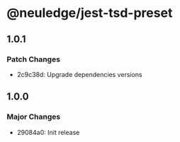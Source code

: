 # @neuledge/jest-tsd-preset

## 1.0.1

### Patch Changes

- 2c9c38d: Upgrade dependencies versions

## 1.0.0

### Major Changes

- 29084a0: Init release

